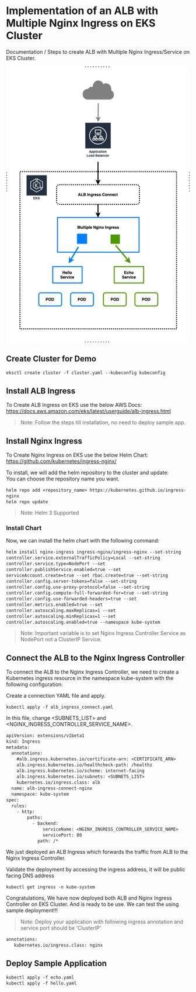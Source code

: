 # Implementation of an ALB with Multiple Nginx Ingress on EKS Cluster

Documentation / Steps to create ALB with Multiple Nginx Ingress/Service on EKS Cluster. 

![AWS ALB with Nginx Ingress!](images/AWS_ALB_with_Nginx_Ingress.png "Vignesh Sivakumar")

## Create Cluster for Demo

```
eksctl create cluster -f cluster.yaml --kubeconfig kubeconfig
```

## Install ALB Ingress
To Create ALB Ingress on EKS use the below AWS Docs: <br>
https://docs.aws.amazon.com/eks/latest/userguide/alb-ingress.html

> Note: Follow the steps till installation, no need to deploy sample app.

## Install Nginx Ingress
To Create Nginx Ingress on EKS use the below Helm Chart: <br>
https://github.com/kubernetes/ingress-nginx/

To install, we will add the helm repository to the cluster and update: <br>
You can choose the repository name you want.
```
helm repo add <repository_name> https://kubernetes.github.io/ingress-nginx
helm repo update
```
> Note: Helm 3 Supported

### Install Chart
Now, we can install the helm chart with the following command:

```
helm install nginx-ingress ingress-nginx/ingress-nginx --set-string controller.service.externalTrafficPolicy=Local --set-string controller.service.type=NodePort --set controller.publishService.enabled=true --set serviceAccount.create=true --set rbac.create=true --set-string controller.config.server-tokens=false --set-string controller.config.use-proxy-protocol=false --set-string controller.config.compute-full-forwarded-for=true --set-string controller.config.use-forwarded-headers=true --set controller.metrics.enabled=true --set controller.autoscaling.maxReplicas=1 --set controller.autoscaling.minReplicas=1 --set controller.autoscaling.enabled=true --namespace kube-system
```

> Note: Important variable is to set Nginx Ingress Controller Service as NodePort not a ClusterIP Service.

## Connect the ALB to the Nginx Ingress Controller

To connect the ALB to the Nginx Ingress Controller, we need to create a Kubernetes ingress resource in the namespace kube-system with the following configuration:

Create a connection YAML file and apply. 

```
kubectl apply -f alb_ingress_connect.yaml
```

In this file, change <SUBNETS_LIST> and <NGINX_INGRESS_CONTROLLER_SERVICE_NAME>.

```
apiVersion: extensions/v1beta1 
kind: Ingress 
metadata: 
  annotations: 
    #alb.ingress.kubernetes.io/certificate-arn: <CERTIFICATE_ARN> 
    alb.ingress.kubernetes.io/healthcheck-path: /healthz 
    alb.ingress.kubernetes.io/scheme: internet-facing 
    alb.ingress.kubernetes.io/subnets: <SUBNETS_LIST>
    kubernetes.io/ingress.class: alb  
  name: alb-ingress-connect-nginx 
  namespace: kube-system 
spec: 
  rules: 
    - http: 
        paths: 
          - backend: 
              serviceName: <NGINX_INGRESS_CONTROLLER_SERVICE_NAME> 
              servicePort: 80
            path: /* 
```
We just deployed an ALB Ingress which forwards the traffic from ALB to the Nginx Ingress Controller. 

Validate the deployment by accessing the ingress address, it will be public facing DNS address
```
kubectl get ingress -n kube-system
```

Congratulations, We have now deployed both ALB and Nginx Ingress Controller on EKS Cluster. And is ready to be use. We can test the using sample deployment!!!

> Note: Deploy your application with following ingress annotation and service port should be 'ClusterIP'
```
annotations:
   kubernetes.io/ingress.class: nginx
```

## Deploy Sample Application
```
kubectl apply -f echo.yaml  
kubectl apply -f hello.yaml  
```

